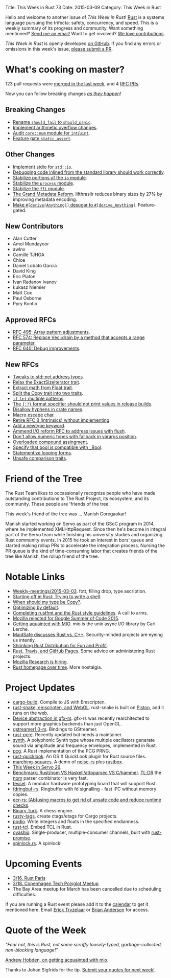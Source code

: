 Title: This Week in Rust 73
Date: 2015-03-09
Category: This Week in Rust

Hello and welcome to another issue of *This Week in Rust*!
[Rust](http://rust-lang.org) is a systems language pursuing the trifecta:
safety, concurrency, and speed. This is a weekly summary of its progress and
community. Want something mentioned? [Send me an
email!](mailto:corey@octayn.net?subject=This%20Week%20in%20Rust%20Suggestion)
Want to get involved? [We love
contributions](https://github.com/rust-lang/rust/wiki/Note-guide-for-new-contributors).

*This Week in Rust* is openly developed [on GitHub](https://github.com/cmr/this-week-in-rust).
If you find any errors or omissions in this week's issue, [please submit a PR](https://github.com/cmr/this-week-in-rust/pulls).

# What's cooking on master?

123 pull requests were [merged in the last week][merged], and 4 [RFC PRs][rfcs].

[merged]: https://github.com/rust-lang/rust/pulls?q=is%3Apr+is%3Amerged+merged%3A2015-03-02..2015-03-09
[rfcs]: https://github.com/rust-lang/rfcs/pulls?q=is%3Apr+is%3Amerged+merged%3A2015-03-02..2015-03-09

Now you can follow breaking changes *[as they happen][BitRust]*!

[BitRust]: http://bitrust.octarineparrot.com/

## Breaking Changes

* [Rename `should_fail` to `should_panic`][panic].
* [Implement arithmetic overflow changes][overflow].
* [Audit `core::num` module for `int`/`uint`][num].
* [Feature gate `static_assert`][assert].

[panic]: https://github.com/rust-lang/rust/pull/21824
[overflow]: https://github.com/rust-lang/rust/pull/22532
[num]: https://github.com/rust-lang/rust/pull/22600
[assert]: https://github.com/rust-lang/rust/pull/22960

## Other Changes

* [Implement stdio for `std::io`][stdio].
* [Debugging code inlined from the standard library should work correctly][dbg].
* [Stabilize portions of the `io` module][io].
* [Stabilize the `process` module][process].
* [Stabilize the `ffi` module][ffi].
* [The Grand Metadata Reform][meta]. lifthrasiir reduces binary sizes
   by 27% by improving metadata encoding.
* [Make `#[derive(Anything)]` desugar to
  `#[derive_Anything]`][derive]. Feature-gated.

[stdio]: https://github.com/rust-lang/rust/pull/22797
[dbg]: https://github.com/rust-lang/rust/pull/22235
[process]: https://github.com/rust-lang/rust/pull/22882
[meta]: https://github.com/rust-lang/rust/pull/22971
[ffi]: https://github.com/rust-lang/rust/pull/22975
[io]: https://github.com/rust-lang/rust/pull/23010
[derive]: https://github.com/rust-lang/rust/pull/23137

## New Contributors

* Alan Cutter
* Amol Mundayoor
* awlnx
* Camille TJHOA
* Chloe
* Daniel Lobato García
* David King
* Eric Platon
* Ivan Radanov Ivanov
* Łukasz Niemier
* Matt Cox
* Paul Osborne
* Pyry Kontio

## Approved RFCs

* [RFC 495: Array pattern adjustments][rfc-495].
* [RFC 574: Replace Vec::drain by a method that accepts a range parameter][rfc-574].
* [RFC 640: Debug improvements][rfc-640].

[rfc-495]: https://github.com/rust-lang/rfcs/blob/master/text/0495-array-pattern-changes.md
[rfc-574]: https://github.com/rust-lang/rfcs/blob/master/text/0574-drain-range.md
[rfc-640]: https://github.com/rust-lang/rfcs/blob/master/text/0640-debug-improvements.md

## New RFCs

* [Tweaks to std::net address types][net].
* [Relax the ExactSizeIterator trait][relax].
* [Extract math from Float trait][math].
* [Split the Copy trait into two traits][copy].
* [`if let` multiple patterns][ifwhile].
* [The `{:?}` format specifier should not print values in release builds][not].
* [Disallow hyphens in crate names][disallow].
* [Macro escape char][char].
* [Retire RFC 8 (intrinsics) without implementing][retire].
* [Add a newtype keyword][newtype].
* [Ammend I/O reform RFC to address issues with flush][flush].
* [Don't allow numeric types with fallback in varargs position][var].
* [Overloaded compound assingment][ass].
* [Specify that bool is compatible with _Bool][bool].
* [Statementize looping forms][loop].
* [Unsafe comparison traits][cmp].

[cmp]: https://github.com/rust-lang/rfcs/pull/956
[loop]: https://github.com/rust-lang/rfcs/pull/955
[bool]: https://github.com/rust-lang/rfcs/pull/954
[ass]: https://github.com/rust-lang/rfcs/pull/953
[var]: https://github.com/rust-lang/rfcs/pull/951
[flush]: https://github.com/rust-lang/rfcs/pull/950
[newtype]: https://github.com/rust-lang/rfcs/pull/949
[retire]: https://github.com/rust-lang/rfcs/pull/948
[char]: https://github.com/rust-lang/rfcs/pull/944
[disallow]: https://github.com/rust-lang/rfcs/pull/940
[not]: https://github.com/rust-lang/rfcs/pull/938
[ifwhile]: https://github.com/rust-lang/rfcs/pull/937
[copy]: https://github.com/rust-lang/rfcs/pull/936
[math]: https://github.com/rust-lang/rfcs/pull/925
[relax]: https://github.com/rust-lang/rfcs/pull/924
[net]: https://github.com/rust-lang/rfcs/pull/923

# Friend of the Tree

The Rust Team likes to occassionally recognize people who have made
outstanding contributions to The Rust Project, its ecosystem, and its
community. These people are 'friends of the tree'.

This week's friend of the tree was ... Manish Goregaokar!

Manish started working on Servo as part of the GSoC program in 2014, where he implemented XMLHttpRequest. Since then he's become in integral part of the Servo team while finishing his university studies and organizing Rust community events. In 2015 he took an interest in bors' queue and started making rollup PRs to accelerate the integration process. Nursing the PR queue is the kind of time-consuming labor that creates friends of the tree like Manish, the rollup friend of the tree.

# Notable Links

* [Weekly-meetings/2015-03-03][mtg]. fott, filling drop, type ascription.
* [Starting off in Rust: Trying to write a shell][shell].
* [When should my type be Copy?][copy].
* [Optimizing by default][opt].
* [Completing rustfmt and the Rust style guidelines][rustfmt]. A call to arms.
* [Mozilla rejected for Google Summer of Code 2015][gsoc].
* [Getting aquainted with MIO][mio]. mio is the unix async I/O library by Carl Lerche.
* [MaidSafe discusses Rust vs. C++][maidsafe]. Security-minded
  projects are eyeing us intently.
* [Shrinking Rust Distribution for Fun and Profit][shrink].
* [Rust, Travis, and GitHub Pages][travis]. Some advice on
  administering Rust projects.
* [Mozilla Research is hiring][hire].
* [Rust homepage over time][home]. More nostalgia.

[mtg]: https://github.com/rust-lang/meeting-minutes/blob/master/weekly-meetings/2014-03-03.md
[home]: https://www.reddit.com/r/rust/comments/2ydfok/rust_homepage_over_time/
[hire]: https://www.reddit.com/r/rust/comments/2yackc/rustrelated_job_openings_at_mozilla_research/
[travis]: http://www.hoverbear.org/2015/03/07/rust-travis-github-pages/
[shrink]: https://lifthrasiir.github.io/rustlog/worklog-2015-03-06.html
[copy]: https://www.reddit.com/r/rust/comments/2xxjda/when_should_my_type_be_copy/
[maidsafe]: https://www.reddit.com/r/rust/comments/2xwe4r/maidsafe_discusses_rust_vs_c/
[mio]: http://www.hoverbear.org/2015/03/04/getting-acquainted-with-mio/
[shell]: http://blog.achernya.com/2015/03/starting-off-in-rust-trying-to-write.html
[gsoc]: https://www.reddit.com/r/rust/comments/2xr57s/mozilla_rejected_for_google_summer_of_code_2015/
[opt]: http://internals.rust-lang.org/t/optimizing-by-default/1532/1
[rustfmt]: http://internals.rust-lang.org/t/completing-rustfmt-and-the-rust-style-guidelines/1685/11

# Project Updates

* [cargo-build]. Compile to JS with Emscripten.
* [rust-snake, emscripten, and WebGL][snake]. rust-snake is built on
  [Piston], and it runs on the web.
* [Device abstraction in gfx-rs][gfx]. gfx-rs was recently rearchitected to
  support more graphics backends than just OpenGL.
* [gstreamer1.0-rs]. Bindings to GStreamer.
* [rust-pcre]. Recently updated but needs a maintainer.
* [synth]. A polyphonic Synth type whose multiple oscillators generate
  sound via amplitude and frequency envelopes, implemented in Rust.
* [pcg]. A Rust implementation of the PCG PRNG.
* [rust-quicklook]. An OS X QuickLook plugin for Rust source files.
* [marching-squares]. A demo of [noise-rs] plus [rustbox].
* [This Week in Servo 26][twis].
* [Benchmark: Rust/nom VS Haskell/attoparsec VS C/hammer][bench]. [TL;DR][bench-tldr] the [nom]
  parser combinator is very fast.
* [tessel]. A modular hardware prototyping board that will support Rust.
* [fdringbuf-rs]. Ringbuffer with fd signalling - fast IPC without memory copies.
* [ecr-rs: (Ab)using macros to get rid of unsafe code and reduce runtime checks][ecr].
* [Binary Turk]. A chess engine.
* [rusty-tags]. create ctags/etags for Cargo projects.
* [podio]. Write integers and floats in the specified endianness.
* [rust-tcl]. Embed TCL in Rust.
* [oyashio]. Single-producer, multiple-consumer channels, built with [rust-promise].
* [spinlock.rs]. A spinlock!

[spinlock.rs]: https://www.reddit.com/r/rust/comments/2yg4l1/a_spinlock_implementation_in_rust/
[rust-promise]: https://github.com/viperscape/rust-promise
[oyashio]: https://github.com/viperscape/oyashio
[rust-tcl]: https://github.com/AngryLawyer/rust-tcl
[podio]: http://mvdnes.github.io/podio/podio/index.html
[rusty-tags]: https://www.reddit.com/r/rust/comments/2yc37l/rustytags_create_ctagsetags_for_a_cargo_project/
[Binary Turk]: https://github.com/theemathas/binary_turk
[ecr]: http://heroesgravedevelopment.tumblr.com/post/112919710664
[fdringbuf-rs]: https://github.com/diwic/fdringbuf-rs
[tessel]: https://www.reddit.com/r/rust/comments/2y2enz/new_microcontroller_that_aims_to_support_rust_as/
[nom]: https://github.com/Geal/nom
[bench-tldr]: https://github.com/Geal/nom_benchmarks#after-some-optimizations
[bench]: https://www.reddit.com/r/rust/comments/2y0bas/benchmark_rustnom_vs_haskellattoparsec_vs_chammer/
[twis]: http://blog.servo.org/2015/03/04/twis-26/
[Piston]: http://pistondevelopers.github.io/
[snake]: https://www.reddit.com/r/rust_gamedev/comments/2yjkn8/rustsnake_emscripten_and_webgl/
[rustbox]: https://github.com/gchp/rustbox
[noise-rs]: https://github.com/bjz/noise-rs
[marching-squares]: https://github.com/crespyl/marching-squares
[rust-quicklook]: https://github.com/yingDev/rust-quicklook
[pcg]: https://github.com/codahale/pcg
[cargo-build]: http://users.rust-lang.org/t/rust-to-js-with-emscripten/587/4
[gstreamer1.0-rs]: http://users.rust-lang.org/t/gstreamer-bindings/591
[rust-pcre]: http://users.rust-lang.org/t/pcre-crate-in-rust/553
[gfx]: https://gfx-rs.github.io/2015/03/01/device.html
[synth]: https://www.reddit.com/r/rust/comments/2xruhg/synth_a_polyphonic_synth_type_whose_multiple/

# Upcoming Events

* [3/16. Rust Paris](http://www.meetup.com/Rust-Paris)
* [3/18. Copenhagen Tech Polyglot Meetup](http://www.meetup.com/Copenhagen-Tech-Polyglots/events/220800093/)
* The Bay Area meetup for March has been cancelled due to scheduling difficulties.

If you are running a Rust event please add it to the [calendar] to get
it mentioned here. Email [Erick Tryzelaar][erickt] or [Brian
Anderson][brson] for access.

[calendar]: https://www.google.com/calendar/embed?src=apd9vmbc22egenmtu5l6c5jbfc%40group.calendar.google.com
[erickt]: mailto:erick.tryzelaar@gmail.com
[brson]: mailto:banderson@mozilla.com

# Quote of the Week

*"Fear not, this is Rust, not some scruffy loosely-typed, garbage-collected, non-blocking language!"*

[Andrew Hobden, on getting acquainted with mio][mio].

[mio]: http://www.hoverbear.org/2015/03/04/getting-acquainted-with-mio/

Thanks to Johan Sigfrids for the tip. [Submit your quotes for next week!][submit].

[submit]: http://users.rust-lang.org/t/twir-quote-of-the-week/328

